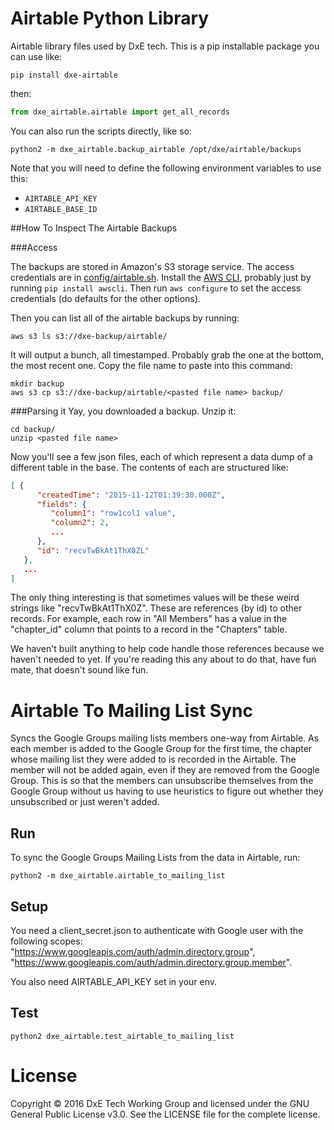 # Airtable Python Library

Airtable library files used by DxE tech. This is a pip installable package you can use like:

    pip install dxe-airtable

then:

```python
from dxe_airtable.airtable import get_all_records
```

You can also run the scripts directly, like so:

    python2 -m dxe_airtable.backup_airtable /opt/dxe/airtable/backups

Note that you will need to define the following environment variables to use this:

* `AIRTABLE_API_KEY`
* `AIRTABLE_BASE_ID`

##How To Inspect The Airtable Backups

###Access

The backups are stored in Amazon's S3 storage service. The access credentials
are in
[config/airtable.sh](https://github.com/directactioneverywhere/config/blob/master/airtable.sh).
Install the [AWS
CLI](http://docs.aws.amazon.com/cli/latest/userguide/installing.html), probably
just by running `pip install awscli`. Then run `aws configure` to set the access credentials (do defaults for the other options).

Then you can list all of the airtable backups by running:

```
aws s3 ls s3://dxe-backup/airtable/
```

It will output a bunch, all timestamped. Probably grab the one at the bottom, the most recent one. Copy the file name to paste into this command:

```
mkdir backup
aws s3 cp s3://dxe-backup/airtable/<pasted file name> backup/
```

###Parsing it
Yay, you downloaded a backup. Unzip it:

```
cd backup/
unzip <pasted file name>
```

Now you'll see a few json files, each of which represent a data dump of a different table in the base. The contents of each are structured like:

```json
[ {
      "createdTime": "2015-11-12T01:39:30.000Z",
      "fields": {
         "column1": "row1col1 value",
         "column2": 2,
         ...
      },
      "id": "recvTwBkAt1ThX0ZL"
   },
   ...
]
```

The only thing interesting is that sometimes values will be these weird strings
like "recvTwBkAt1ThX0Z". These are references (by id) to other records. For example, each row in "All Members" has a value in the "chapter_id" column that points to a record in the "Chapters" table.

We haven't built anything to help code handle those references because we haven't needed to yet. If you're reading this any about to do that, have fun mate, that doesn't sound like fun.


# Airtable To Mailing List Sync

Syncs the Google Groups mailing lists members one-way from Airtable. As each member is added to the Google Group for the first time, the chapter whose mailing list they were added to is recorded in the Airtable. The member will not be added again, even if they are removed from the Google Group. This is so that the members can unsubscribe themselves from the Google Group without us having to use heuristics to figure out whether they unsubscribed or just weren't added.

## Run

To sync the Google Groups Mailing Lists from the data in Airtable, run:

```shell
python2 -m dxe_airtable.airtable_to_mailing_list
```

## Setup

You need a client_secret.json to authenticate with Google user with the following scopes: "https://www.googleapis.com/auth/admin.directory.group", "https://www.googleapis.com/auth/admin.directory.group.member".

You also need AIRTABLE_API_KEY set in your env.

## Test

```shell
python2 dxe_airtable.test_airtable_to_mailing_list
```

# License
Copyright © 2016 DxE Tech Working Group and licensed under the GNU General Public License v3.0. See the LICENSE file for the complete license.

